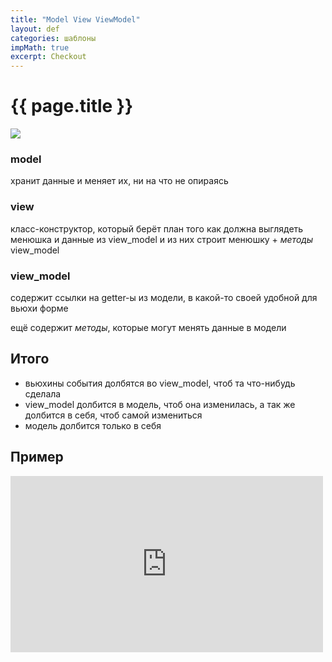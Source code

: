 ```yaml
---
title: "Model View ViewModel"
layout: def
categories: шаблоны
impMath: true
excerpt: Checkout
---
```


# {{ page.title }}

![](https://user-images.githubusercontent.com/1812129/68319232-446cf900-00be-11ea-92cf-cad817b2af2c.png)

### model

хранит данные и меняет их, ни на что не опираясь

### view

класс-конструктор, который берёт план того как должна выглядеть менюшка и данные из view_model и из них строит менюшку + *методы* view_model

### view_model

содержит ссылки на getter-ы из модели, в какой-то своей удобной для вьюхи форме

ещё содержит *методы*, которые могут менять данные в модели


## Итого

- вьюхины события долбятся во view_model, чтоб та что-нибудь сделала
- view_model долбится в модель, чтоб она изменилась, а так же долбится в себя, чтоб самой измениться
- модель долбится только в себя

## Пример

<iframe width="500" height="282" src="https://www.youtube.com/embed/uQtM6StTsQg" title="YouTube video player" frameborder="0" allow="accelerometer; autoplay; clipboard-write; encrypted-media; gyroscope; picture-in-picture" allowfullscreen></iframe>
